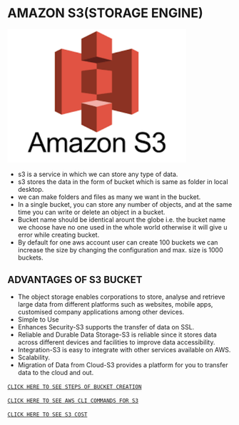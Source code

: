 # **AMAZON S3(STORAGE ENGINE)**

<img src="/images/s3.png" width=400>

* s3 is a service in which we can store any type of data.
* s3 stores the data in the form of bucket which is same as folder in local desktop.
* we can make folders and files as many we want  in the bucket.
* In a single bucket, you can store any number of  objects, and at the same time you can write or delete an object in a bucket.
* Bucket name should be identical arount the globe i.e. the bucket name we choose have no one used in the whole world otherwise it will give u error while creating bucket.
* By default for one aws account user can create 100 buckets we can increase the size by changing the configuration and max. size is 1000 buckets.

## ADVANTAGES OF S3 BUCKET
* The object storage enables corporations to store, analyse and retrieve large data from different platforms such as websites, mobile apps, customised company applications among other devices.
* Simple to Use
* Enhances Security-S3 supports the transfer of data on SSL.
* Reliable and Durable Data Storage-S3 is reliable since it stores data across different devices and facilities to improve data accessibility.
* Integration-S3 is easy to integrate with other services available on AWS.
* Scalability.
* Migration of Data from Cloud-S3 provides a platform for you to transfer data to the cloud and out.


[`CLICK HERE TO SEE STEPS OF BUCKET CREATION`](https://docs.aws.amazon.com/quickstarts/latest/s3backup/step-1-create-bucket.html)

[`CLICK HERE TO SEE AWS CLI COMMANDS FOR S3`](https://docs.aws.amazon.com/cli/latest/reference/s3/)

[`CLICK HERE TO SEE S3 COST`](https://www.google.com/search?q=s3+cost&oq=s3+cost&aqs=chrome..69i57j0l7.2109j1j4&sourceid=chrome&ie=UTF-8)
